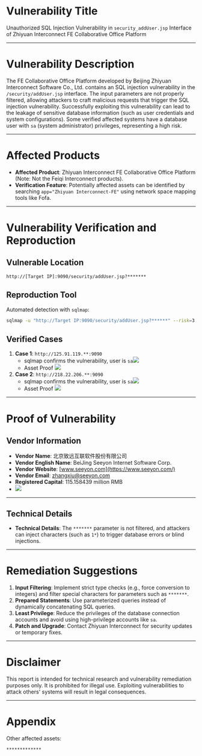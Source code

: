 # Vulnerability Title
Unauthorized SQL Injection Vulnerability in `security_addUser.jsp` Interface of Zhiyuan Interconnect FE Collaborative Office Platform

---

# Vulnerability Description
The FE Collaborative Office Platform developed by Beijing Zhiyuan Interconnect Software Co., Ltd. contains an SQL injection vulnerability in the `/security/addUser.jsp` interface. The input parameters are not properly filtered, allowing attackers to craft malicious requests that trigger the SQL injection vulnerability. Successfully exploiting this vulnerability can lead to the leakage of sensitive database information (such as user credentials and system configurations). Some verified affected systems have a database user with `sa` (system administrator) privileges, representing a high risk.

---

# Affected Products
+ **Affected Product**: Zhiyuan Interconnect FE Collaborative Office Platform (Note: Not the Feiqi Interconnect products).
+ **Verification Feature**: Potentially affected assets can be identified by searching `app="Zhiyuan Interconnect-FE"` using network space mapping tools like Fofa.

---

# Vulnerability Verification and Reproduction
## Vulnerable Location
```plain
http://[Target IP]:9090/security/addUser.jsp?*******
```

## Reproduction Tool
Automated detection with `sqlmap`:

```bash
sqlmap -u "http://Target IP:9090/security/addUser.jsp?******" --risk=3 --level=5
```

## Verified Cases
1. **Case 1**: `http://125.91.119.**:9090`
    - sqlmap confirms the vulnerability, user is `sa`![](https://cdn.nlark.com/yuque/0/2025/png/40663643/1741592447335-d19640f8-dcfa-4045-91c3-651a9de47257.png)
    - Asset Proof ![](https://cdn.nlark.com/yuque/0/2025/png/40663643/1741592538082-0a2c77b6-60b4-46fb-9013-504b7b7006d5.png)
2. **Case 2**: `http://218.22.206.**:9090`
    - sqlmap confirms the vulnerability, user is `sa`![](https://cdn.nlark.com/yuque/0/2025/png/40663643/1741592646507-14ed52d0-bd09-4743-bb67-60df60e76fe8.png)
    - Asset Proof ![](https://cdn.nlark.com/yuque/0/2025/png/40663643/1741592702286-0cd01c6c-1c7a-4226-a3c7-67c0a4ba95a4.png)
---

# Proof of Vulnerability
## Vendor Information
+ **Vendor Name**: 北京致远互联软件股份有限公司
+ **Vendor English Name**: BeiJing Seeyon Internet Software Corp.
+ **Vendor Website**: [www.seeyon.com](https://www.seeyon.com/)
+ **Vendor Email**: [zhangxiu@seeyon.com](mailto:zhangxiu@seeyon.com)
+ **Registered Capital**: 115.158439 million RMB
+ ![](https://cdn.nlark.com/yuque/0/2025/png/38476061/1740239688897-2baca77d-ce5c-42ca-820a-30439b29d463.png)

---

## Technical Details
+ **Technical Details**: The `*******` parameter is not filtered, and attackers can inject characters (such as `1*`) to trigger database errors or blind injections.

---

# Remediation Suggestions
1. **Input Filtering**: Implement strict type checks (e.g., force conversion to integers) and filter special characters for parameters such as `*******`.
2. **Prepared Statements**: Use parameterized queries instead of dynamically concatenating SQL queries.
3. **Least Privilege**: Reduce the privileges of the database connection accounts and avoid using high-privilege accounts like `sa`.
4. **Patch and Upgrade**: Contact Zhiyuan Interconnect for security updates or temporary fixes.

---

# Disclaimer
This report is intended for technical research and vulnerability remediation purposes only. It is prohibited for illegal use. Exploiting vulnerabilities to attack others' systems will result in legal consequences.

---

# Appendix
Other affected assets:

```plain
*************
```

